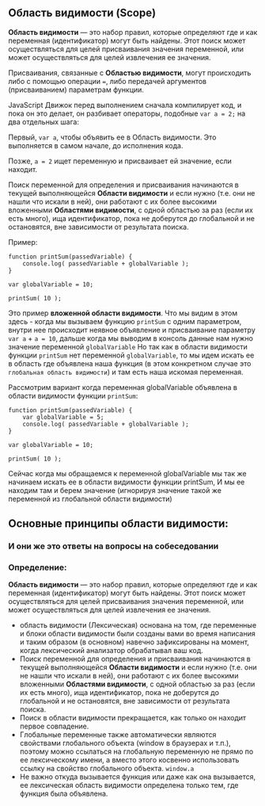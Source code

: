 ## Область видимости (Scope)

**Область видимости** — это набор правил, которые определяют где и как переменная (идентификатор)
могут быть найдены.
Этот поиск может осуществляться для целей присваивания значения переменной,
или может осуществляться для целей извлечения ее значения.

Присваивания, связанные с **Областью видимости**, 
могут происходить либо с помощью операции ``=``, 
либо передачей аргументов (присваиванием) параметрам функции.

JavaScript Движок перед выполнением сначала компилирует код, 
и пока он это делает, он разбивает операторы, подобные ``var a = 2;`` 
на два отдельных шага:

Первый, ``var a``, чтобы объявить ее в Область видимости. 
Это выполняется в самом начале, до исполнения кода.

Позже, ``a = 2`` ищет переменную и присваивает ей значение, если находит.

Поиск переменной для определения и присваивания начинаются 
в текущей выполняющейся **Области видимости** 
и если нужно (т.е. они не нашли что искали в ней), 
они работают с их более высокими вложенными **Областями видимости**, 
с одной областью за раз (если их есть много), ища идентификатор, 
пока не доберутся до глобальной и не остановятся, 
вне зависимости от результата поиска.

Пример:
```
function printSum(passedVariable) {
    console.log( passedVariable + globalVariable );
}

var globalVariable = 10;

printSum( 10 );
```

Это пример **вложенной области видимости**. 
Что мы видим в этом здесь - когда мы вызываем функцию `printSum` с одним параметром, 
внутри нее происходит неявное объявление и 
присваивание параметру ``var a`` + ``a = 10``,
дальше когда мы выводим в консоль данные нам нужно значение переменной ``globalVariable``
Но так как в области видимости функции `printSum` нет переменной ``globalVariable``, 
то мы идем искать ее в область где объявлена наша функция 
(в этом конкретном случае это `глобальная область видимости`) 
и там есть наша искомая переменная.

Рассмотрим вариант когда переменная globalVariable 
объявлена в области видимости функции `printSum`:

```
function printSum(passedVariable) {
    var globalVariable = 5;
    console.log( passedVariable + globalVariable );
}

var globalVariable = 10;

printSum( 10 );
```

Сейчас когда мы обращаемся к переменной globalVariable 
мы так же начинаем искать ее в области видимости функции printSum,
И мы ее находим там и берем значение 
(игнорируя значение такой же переменной из глобальной области видимости)

## Основные принципы области видимости:
### И они же это ответы на вопросы на собеседовании

### Определение:

**Область видимости** — это набор правил, которые определяют где и как переменная (идентификатор)
могут быть найдены.
Этот поиск может осуществляться для целей присваивания значения переменной,
или может осуществляться для целей извлечения ее значения.

- область видимости (Лексическая) основана на том,
  где переменные и блоки области видимости были созданы вами во время написания
  и таким образом (в основном) навечно зафиксированы на момент,
  когда лексический анализатор обрабатывал ваш код.
- Поиск переменной для определения и присваивания начинаются в текущей выполняющейся **Области видимости**
  и если нужно (т.е. они не нашли что искали в ней),
  они работают с их более высокими вложенными **Областями видимости**,
  с одной областью за раз (если их есть много), ища идентификатор,
  пока не доберутся до глобальной и не остановятся, вне зависимости от результата поиска.
- Поиск в области видимости прекращается, как только он находит первое совпадение. 
- Глобальные переменные также автоматически являются свойствами глобального объекта 
  (window в браузерах и т.п.), поэтому можно ссылаться на глобальную переменную 
  не прямо по ее лексическому имени, а вместо этого косвенно использовать ссылку 
  на свойство глобального объекта. ``window.a``
- Не важно откуда вызывается функция или даже как она вызывается, 
  ее лексическая область видимости определена только тем, где функция была объявлена.
